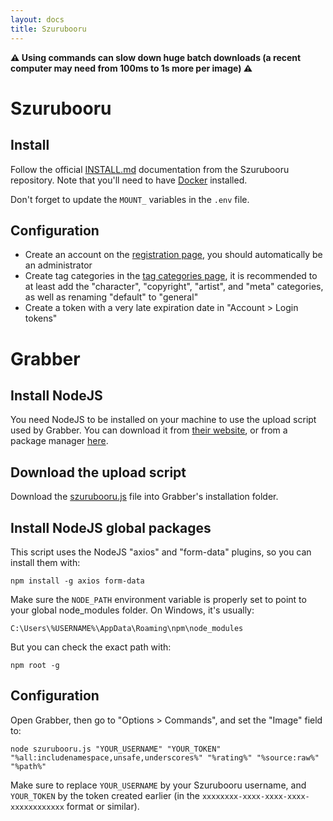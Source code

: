 ```yaml
---
layout: docs
title: Szurubooru
---
```




**⚠️ Using commands can slow down huge batch downloads (a recent computer may need from 100ms to 1s more per image) ⚠️**



# Szurubooru

## Install
Follow the official [INSTALL.md](https://github.com/rr-/szurubooru/blob/master/doc/INSTALL.md) documentation from the Szurubooru repository.
Note that you'll need to have [Docker](https://docs.docker.com/get-docker/) installed.

Don't forget to update the `MOUNT_` variables in the `.env` file.


## Configuration

* Create an account on the [registration page](http://localhost:8080/register), you should automatically be an administrator
* Create tag categories in the [tag categories page](http://localhost:8080/tag-categories), it is recommended to at least add the "character", "copyright", "artist", and "meta" categories, as well as renaming "default" to "general"
* Create a token with a very late expiration date in "Account > Login tokens"




# Grabber

## Install NodeJS

You need NodeJS to be installed on your machine to use the upload script used by Grabber.
You can download it from [their website](https://nodejs.org/en/download/), or from a package manager [here](https://nodejs.org/en/download/package-manager/).


## Download the upload script

Download the [szurubooru.js](szurubooru.js) file into Grabber's installation folder.


## Install NodeJS global packages

This script uses the NodeJS "axios" and "form-data" plugins, so you can install them with:
```
npm install -g axios form-data
```

Make sure the `NODE_PATH` environment variable is properly set to point to your global node_modules folder. On Windows, it's usually:
```
C:\Users\%USERNAME%\AppData\Roaming\npm\node_modules
```

But you can check the exact path with:
```
npm root -g
```


## Configuration

Open Grabber, then go to "Options > Commands", and set the "Image" field to:
```
node szurubooru.js "YOUR_USERNAME" "YOUR_TOKEN" "%all:includenamespace,unsafe,underscores%" "%rating%" "%source:raw%" "%path%"
```

Make sure to replace `YOUR_USERNAME` by your Szurubooru username, and `YOUR_TOKEN` by the token created earlier (in the `xxxxxxxx-xxxx-xxxx-xxxx-xxxxxxxxxxxx` format or similar).